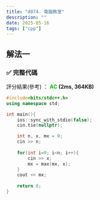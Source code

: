 ```yaml
---
title: "d074. 電腦教室"
description: ""
date: 2025-05-16
tags: ["cpp"]
---
```


## 解法一

### ✅ 完整代碼

評分結果(參考) ： **<font color="#00bb00">AC</font> (2ms, 364KB)**

```cpp
#include<bits/stdc++.h>
using namespace std;

int main(){
    ios::sync_with_stdio(false);
    cin.tie(nullptr);

    int n, x, mx = 0;
    cin >> n;
    
    for(int i=0; i<n; i++){
        cin >> x;
        mx = max(mx, x);
    }
    cout << mx;
    
    return 0;
}
```
